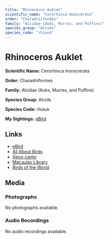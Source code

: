 ```yaml
---
title: "Rhinoceros Auklet"
scientific_name: "Cerorhinca monocerata"
order: "Charadriiformes"
family: "Alcidae (Auks, Murres, and Puffins)"
species_group: "Alcids"
species_code: "rhiauk"
---
```


# Rhinoceros Auklet

**Scientific Name:** Cerorhinca monocerata

**Order:** Charadriiformes

**Family:** Alcidae (Auks, Murres, and Puffins)

**Species Group:** Alcids

**Species Code:** rhiauk

**My Sightings:** [eBird](https://ebird.org/lifelist?r=world&time=life&spp=rhiauk)

## Links
* [eBird](https://ebird.org/species/rhiauk) 
* [All About Birds](https://www.allaboutbirds.org/guide/rhiauk) 
* [Xeno-canto](https://www.xeno-canto.org/species/rhiauk) 
* [Macaulay Library](https://search.macaulaylibrary.org/catalog?taxonCode=rhiauk&sort=rating_rank_desc)
* [Birds of the World](https://birdsoftheworld.org/bow/species/rhiauk)

## Media
### Photographs
No photographs available.

### Audio Recordings
No audio recordings available.
